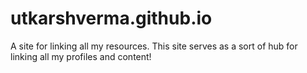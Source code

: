 # utkarshverma.github.io
A site for linking all my resources.
This site serves as a sort of hub for linking all my profiles and content!
